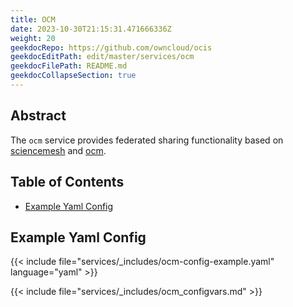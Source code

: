 ```yaml
---
title: OCM
date: 2023-10-30T21:15:31.471666336Z
weight: 20
geekdocRepo: https://github.com/owncloud/ocis
geekdocEditPath: edit/master/services/ocm
geekdocFilePath: README.md
geekdocCollapseSection: true
---
```


<!-- Do not edit this file, it is autogenerated. Edit the service README.md instead -->

## Abstract


The `ocm` service provides federated sharing functionality based on [sciencemesh](https://sciencemesh.io/) and [ocm](https://github.com/cs3org/OCM-API).
## Table of Contents

* [Example Yaml Config](#example-yaml-config)

## Example Yaml Config
{{< include file="services/_includes/ocm-config-example.yaml"  language="yaml" >}}

{{< include file="services/_includes/ocm_configvars.md" >}}

